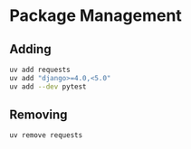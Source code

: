 # Package Management
## Adding
```bash
uv add requests
uv add "django>=4.0,<5.0"
uv add --dev pytest
```
## Removing
```bash
uv remove requests
```
